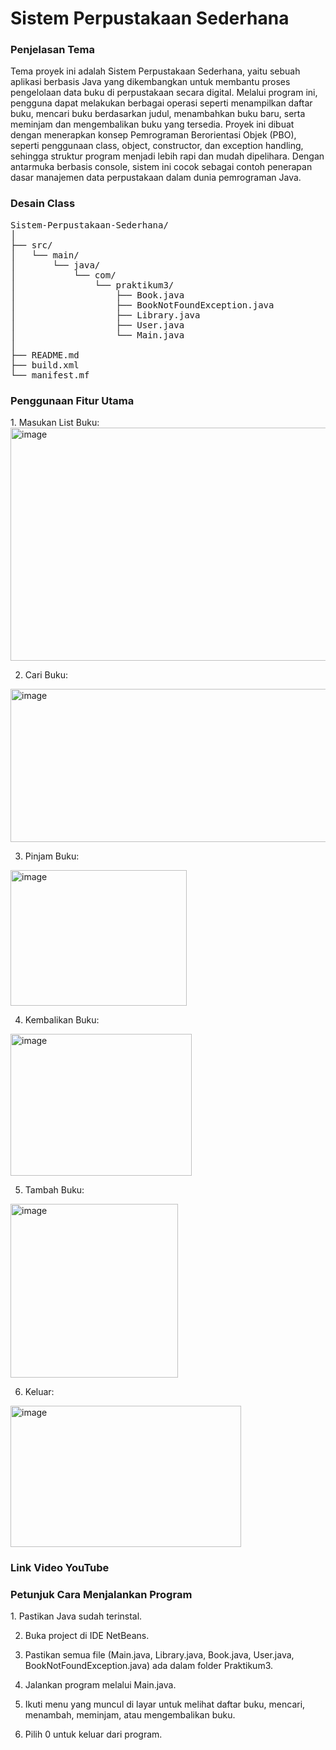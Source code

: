<h1>Sistem Perpustakaan Sederhana</h1>
<h3>Penjelasan Tema</h3>
Tema proyek ini adalah Sistem Perpustakaan Sederhana, yaitu sebuah aplikasi berbasis Java yang dikembangkan untuk membantu proses pengelolaan data buku di perpustakaan secara digital. Melalui program ini, pengguna dapat melakukan berbagai operasi seperti menampilkan daftar buku, mencari buku berdasarkan judul, menambahkan buku baru, serta meminjam dan mengembalikan buku yang tersedia. Proyek ini dibuat dengan menerapkan konsep Pemrograman Berorientasi Objek (PBO), seperti penggunaan class, object, constructor, dan exception handling, sehingga struktur program menjadi lebih rapi dan mudah dipelihara. Dengan antarmuka berbasis console, sistem ini cocok sebagai contoh penerapan dasar manajemen data perpustakaan dalam dunia pemrograman Java.
<h3>Desain Class</h3>
<pre>
Sistem-Perpustakaan-Sederhana/
│
├── src/                              
│   └── main/
│       └── java/
│           └── com/
│               └── praktikum3/       
│                   ├── Book.java
│                   ├── BookNotFoundException.java
│                   ├── Library.java
│                   ├── User.java
│                   └── Main.java
│
├── README.md                         
├── build.xml                                              
└── manifest.mf
</pre>
<h3>Penggunaan Fitur Utama</h3>
1. Masukan List Buku:
<img width="1262" height="373" alt="image" src="https://github.com/user-attachments/assets/cdd4f442-1106-4ed7-9391-cb6906a2baf3" />

2. Cari Buku:
<img width="830" height="245" alt="image" src="https://github.com/user-attachments/assets/44076086-dc8d-4670-b9af-bdc1176d2c19" />

3. Pinjam Buku:
<img width="282" height="217" alt="image" src="https://github.com/user-attachments/assets/96700628-5060-4402-85e6-813b029a4fb9" />

4. Kembalikan Buku:
<img width="290" height="227" alt="image" src="https://github.com/user-attachments/assets/f67a5036-864e-4cb3-9416-ba6585417adf" />

5. Tambah Buku:
<img width="268" height="278" alt="image" src="https://github.com/user-attachments/assets/442c6e4d-f9a8-410b-8fd7-ee6c40eddb68" />

6. Keluar:
<img width="369" height="226" alt="image" src="https://github.com/user-attachments/assets/b8bfd88c-e51c-47b0-9f07-2048b4cd4b7d" />

<h3>Link Video YouTube</h3>
<h3>Petunjuk Cara Menjalankan Program</h3>
1. Pastikan Java sudah terinstal.

2. Buka project di IDE NetBeans.

3. Pastikan semua file (Main.java, Library.java, Book.java, User.java, BookNotFoundException.java) ada dalam folder Praktikum3.

4. Jalankan program melalui Main.java.

5. Ikuti menu yang muncul di layar untuk melihat daftar buku, mencari, menambah, meminjam, atau mengembalikan buku.

6. Pilih 0 untuk keluar dari program.
